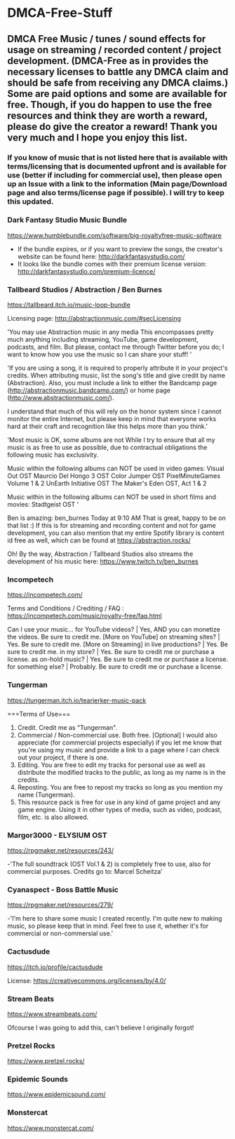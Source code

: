 # DMCA-Free-Stuff
## DMCA Free Music / tunes / sound effects for usage on streaming / recorded content / project development. (DMCA-Free as in provides the necessary licenses to battle any DMCA claim and should be safe from receiving any DMCA claims.) Some are paid options and some are available for free. Though, if you do happen to use the free resources and think they are worth a reward, please do give the creator a reward! Thank you very much and I hope you enjoy this list.

### If you know of music that is not listed here that is available with terms/licensing that is documented upfront and is available for use (better if including for commercial use), then please open up an Issue with a link to the information (Main page/Download page and also terms/license page if possible). I will try to keep this updated.  



### Dark Fantasy Studio Music Bundle

https://www.humblebundle.com/software/big-royaltyfree-music-software

- If the bundle expires, or if you want to preview the songs, the creator's website can be found here: http://darkfantasystudio.com/ 
- It looks like the bundle comes with their premium license version: http://darkfantasystudio.com/premium-licence/



### Tallbeard Studios / Abstraction / Ben Burnes

https://tallbeard.itch.io/music-loop-bundle

Licensing page: http://abstractionmusic.com/#secLicensing

'You may use Abstraction music in any media
This encompasses pretty much anything including streaming, YouTube, game development, podcasts, and film. But please, contact me through Twitter before you do; I want to know how you use the music so I can share your stuff! '

'If you are using a song, it is required to properly attribute it in your project's credits. When attributing music, list the song's title and give credit by name (Abstraction). Also, you must include a link to either the Bandcamp page (http://abstractionmusic.bandcamp.com/) or home page (http://www.abstractionmusic.com/).

I understand that much of this will rely on the honor system since I cannot monitor the entire Internet, but please keep in mind that everyone works hard at their craft and recognition like this helps more than you think.'

'Most music is OK, some albums are not
While I try to ensure that all my music is as free to use as possible, due to contractual obligations the following music has exclusivity.

Music within the following albums can NOT be used in video games:
Visual Out OST
Maurcio Del Hongo 3 OST
Color Jumper OST
PixelMinuteGames Volume 1 & 2
UnEarth Initiative OST
The Maker's Eden OST, Act 1 & 2

Music within in the following albums can NOT be used in short films and movies:
Stadtgeist OST '

Ben is amazing: 
ben_burnes Today at 9:10 AM
That is great, happy to be on that list :)
If this is for streaming and recording content and not for game development, you can also mention that my entire Spotify library is content id free as well,  which can be found at https://abstraction.rocks/

Oh! By the way, Abstraction / Tallbeard Studios also streams the development of his music here: https://www.twitch.tv/ben_burnes 



### Incompetech

https://incompetech.com/

Terms and Conditions / Crediting / FAQ : https://incompetech.com/music/royalty-free/faq.html

Can I use your music...
for YouTube videos?	 | Yes, AND you can monetize the videos. Be sure to credit me. [More on YouTube]
on streaming sites?	 | Yes. Be sure to credit me. [More on Streaming]
in live productions? |	Yes. Be sure to credit me.
in my store?	       | Yes. Be sure to credit me or purchase a license.
as on-hold music?	   | Yes. Be sure to credit me or purchase a license.
for something else?	 | Probably. Be sure to credit me or purchase a license.



### Tungerman

https://tungerman.itch.io/tearjerker-music-pack

===Terms of Use===
1. Credit. Credit me as "Tungerman".
2. Commercial / Non-commercial use. Both free. [Optional] I would also appreciate (for commercial projects especially) if you let me know that you're using my music and provide a link to a page where I can check out your project, if there is one.
3. Editing. You are free to edit my tracks for personal use as well as distribute the modified tracks to the public, as long as my name is in the credits.
4. Reposting. You are free to repost my tracks so long as you mention my name (Tungerman).
5. This resource pack is free for use in any kind of game project and any game engine. Using it in other types of media, such as video, podcast, film, etc. is also allowed.



### Margor3000 - ELYSIUM OST

https://rpgmaker.net/resources/243/

-'The full soundtrack (OST Vol.1 & 2) is completely free to use, also for commercial purposes. Credits go to: Marcel Scheitza'



### Cyanaspect - Boss Battle Music

https://rpgmaker.net/resources/279/

-'I'm here to share some music I created recently. I'm quite new to making music, so please keep that in mind. Feel free to use it, whether it's for commercial or non-commersial use.'



### Cactusdude 

https://itch.io/profile/cactusdude

License: https://creativecommons.org/licenses/by/4.0/



### Stream Beats

https://www.streambeats.com/

Ofcourse I was going to add this, can't believe I originally forgot!



### Pretzel Rocks

https://www.pretzel.rocks/



### Epidemic Sounds

https://www.epidemicsound.com/



### Monstercat

https://www.monstercat.com/
